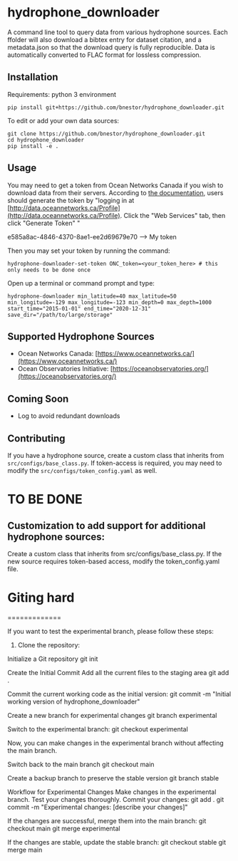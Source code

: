 # hydrophone_downloader
A command line tool to query data from various hydrophone sources. Each ffolder will also download a bibtex entry for dataset citation, and a metadata.json so that the download query is fully reproducible.
Data is automatically converted to FLAC format for lossless compression. 

## Installation
Requirements: python 3 environment

```pip install git+https://github.com/bnestor/hydrophone_downloader.git```

To edit or add your own data sources:

```
git clone https://github.com/bnestor/hydrophone_downloader.git
cd hydrophone_downloader
pip install -e .
```


## Usage
You may need to get a token from Ocean Networks Canada if you wish to download data from their servers. According to [the documentation](https://wiki.oceannetworks.ca/display/O2A/API+Reference), users should generate the token by "logging in at [http://data.oceannetworks.ca/Profile](http://data.oceannetworks.ca/Profile). Click the "Web Services" tab, then click "Generate Token" "

e585a8ac-4846-4370-8ae1-ee2d69679e70 --> My token

Then you may set your token by running the command:
```
hydrophone-downloader-set-token ONC_token=<your_token_here> # this only needs to be done once
```



Open up a terminal or command prompt and type:
```
hydrophone-downloader min_latitude=40 max_latitude=50 min_longitude=-129 max_longitude=-123 min_depth=0 max_depth=1000 start_time="2015-01-01" end_time="2020-12-31" save_dir="/path/to/large/storage"
```

## Supported Hydrophone Sources
- Ocean Networks Canada: [https://www.oceannetworks.ca/](https://www.oceannetworks.ca/)
- Ocean Observatories Initiative: [https://oceanobservatories.org/](https://oceanobservatories.org/)

## Coming Soon
- Log to avoid redundant downloads

## Contributing
If you have a hydrophone source, create a custom class that inherits from `src/configs/base_class.py`. If token-access is required, you may need to modify the `src/configs/token_config.yaml` as well.


# TO BE DONE

Customization to add support for additional hydrophone sources:
---------------------------------------------------------------

Create a custom class that inherits from src/configs/base_class.py.
If the new source requires token-based access, modify the token_config.yaml file.


# Giting hard
=============

If you want to test the experimental branch, please follow these steps:

1. Clone the repository:

Initialize a Git repository
    git init

Create the Initial Commit
Add all the current files to the staging area
    git add .

Commit the current working code as the initial version:
    git commit -m "Initial working version of hydrophone_downloader"

Create a new branch for experimental changes
    git branch experimental

Switch to the experimental branch:
    git checkout experimental

Now, you can make changes in the experimental branch without affecting the main branch.

Switch back to the main branch
    git checkout main

Create a backup branch to preserve the stable version
    git branch stable


Workflow for Experimental Changes Make changes in the experimental branch.
Test your changes thoroughly. 
Commit your changes:
    git add .
    git commit -m "Experimental changes: [describe your changes]"   

If the changes are successful, merge them into the main branch:
    git checkout main
    git merge experimental

If the changes are stable, update the stable branch:
    git checkout stable
    git merge main  